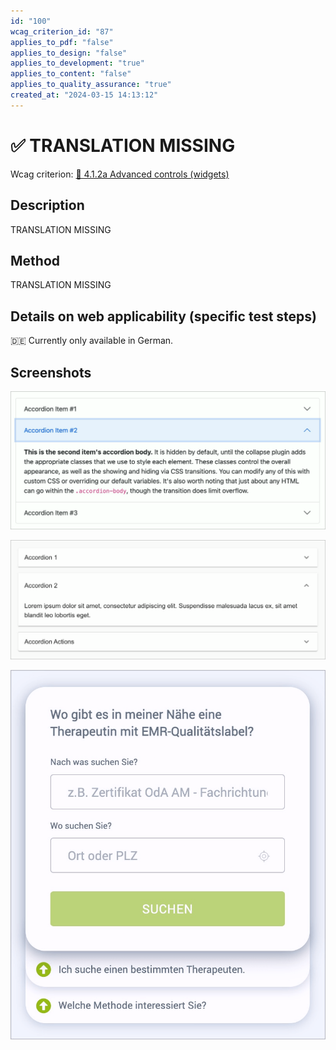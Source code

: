 ```yaml
---
id: "100"
wcag_criterion_id: "87"
applies_to_pdf: "false"
applies_to_design: "false"
applies_to_development: "true"
applies_to_content: "false"
applies_to_quality_assurance: "true"
created_at: "2024-03-15 14:13:12"
---
```


# ✅ TRANSLATION MISSING

Wcag criterion: [📜 4.1.2a Advanced controls (widgets)](..)

## Description

TRANSLATION MISSING

## Method

TRANSLATION MISSING

## Details on web applicability (specific test steps)

🇩🇪 Currently only available in German.

## Screenshots

![Bootstrap Akkordeon](images/bootstrap-akkordeon.png)

![React Material Accordion](images/react-material-accordion.png)

![EGK Akkordeon](images/egk-akkordeon.png)